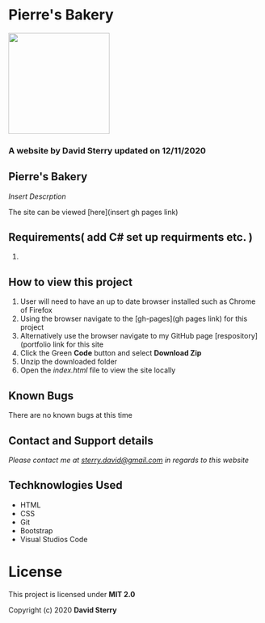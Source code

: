 # Pierre's Bakery
<img src="https://github.com/Dave-Sterry.png" width="200px" height="auto">

### A website by David Sterry updated on 12/11/2020

## Pierre's Bakery

_Insert Descrption_

The site can be viewed [here](insert gh pages link)
## Requirements( add C# set up requirments etc. )
1. 
## How to view this project 
1. User will need to have an up to date browser installed such as Chrome of Firefox
2. Using the browser navigate to the [gh-pages](gh pages link) for this project
2. Alternatively use the browser navigate to my GitHub page [respository](portfolio link for this site
3. Click the Green **Code** button and select **Download Zip**
4. Unzip the downloaded folder
5. Open the _index.html_ file to view the site locally
 

## Known Bugs
There are no known bugs at this time


## Contact and Support details

_Please contact me at sterry.david@gmail.com in regards to this website_

## Techknowlogies Used

* HTML
* CSS
* Git
* Bootstrap
* Visual Studios Code

# License

This project is licensed under **MIT 2.0**

Copyright (c) 2020 **David Sterry**